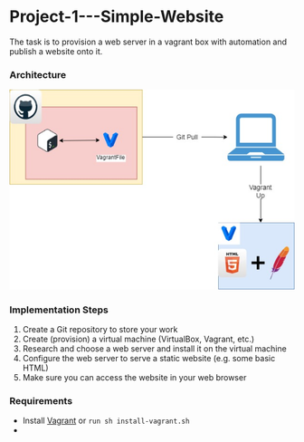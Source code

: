 # Project-1---Simple-Website
The task is to provision a web server in a vagrant box with automation and publish a website onto it.


### Architecture

![Architectural diagram to be implemented for this project](./Architecture.jpg)

### Implementation Steps

1. Create a Git repository to store your work
2. Create (provision) a virtual machine (VirtualBox, Vagrant, etc.)
3. Research and choose a web server and install it on the virtual machine
4. Configure the web server to serve a static website (e.g. some basic HTML)
5. Make sure you can access the website in your web browser


### Requirements

- Install [Vagrant](https://developer.hashicorp.com/vagrant/downloads) or `run sh install-vagrant.sh`
- 